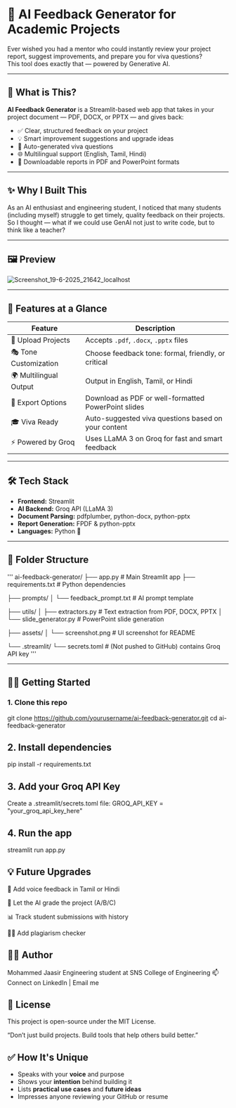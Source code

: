# 🧠 AI Feedback Generator for Academic Projects

Ever wished you had a mentor who could instantly review your project report, suggest improvements, and prepare you for viva questions?  
This tool does exactly that — powered by Generative AI.

---

## 🚀 What is This?

**AI Feedback Generator** is a Streamlit-based web app that takes in your project document — PDF, DOCX, or PPTX — and gives back:

- ✅ Clear, structured feedback on your project  
- 💡 Smart improvement suggestions and upgrade ideas  
- 🎯 Auto-generated viva questions  
- 🌐 Multilingual support (English, Tamil, Hindi)  
- 📄 Downloadable reports in PDF and PowerPoint formats  

---

## ✨ Why I Built This

As an AI enthusiast and engineering student, I noticed that many students (including myself) struggle to get timely, quality feedback on their projects.  
So I thought — what if we could use GenAI not just to write code, but to think like a teacher?

---

## 🖼️ Preview
![Screenshot_19-6-2025_21642_localhost](https://github.com/user-attachments/assets/724d1f75-9a2d-4348-bfd1-c2a9e2f3c56d)



---

## 🔧 Features at a Glance

| Feature                  | Description                                                 |
|--------------------------|-------------------------------------------------------------|
| 📁 Upload Projects        | Accepts `.pdf`, `.docx`, `.pptx` files                     |
| 🎭 Tone Customization     | Choose feedback tone: formal, friendly, or critical         |
| 🌍 Multilingual Output    | Output in English, Tamil, or Hindi                          |
| 📄 Export Options         | Download as PDF or well-formatted PowerPoint slides         |
| 🎓 Viva Ready             | Auto-suggested viva questions based on your content         |
| ⚡ Powered by Groq        | Uses LLaMA 3 on Groq for fast and smart feedback            |

---

## 🛠️ Tech Stack

- **Frontend:** Streamlit  
- **AI Backend:** Groq API (LLaMA 3)  
- **Document Parsing:** pdfplumber, python-docx, python-pptx  
- **Report Generation:** FPDF & python-pptx  
- **Languages:** Python 🐍  

---

## 📂 Folder Structure

'''
ai-feedback-generator/
├── app.py                      # Main Streamlit app
├── requirements.txt            # Python dependencies

├── prompts/
│   └── feedback_prompt.txt     # AI prompt template

├── utils/
│   ├── extractors.py           # Text extraction from PDF, DOCX, PPTX
│   └── slide_generator.py      # PowerPoint slide generation

├── assets/
│   └── screenshot.png          # UI screenshot for README

└── .streamlit/
    └── secrets.toml            # (Not pushed to GitHub) contains Groq API key
'''


---

## 🧑‍💻 Getting Started

### 1. Clone this repo

git clone https://github.com/yourusername/ai-feedback-generator.git
cd ai-feedback-generator

## 2. Install dependencies

pip install -r requirements.txt

## 3. Add your Groq API Key

Create a .streamlit/secrets.toml file:
GROQ_API_KEY = "your_groq_api_key_here"

## 4. Run the app

streamlit run app.py

## 💡 Future Upgrades

🎤 Add voice feedback in Tamil or Hindi

🧠 Let the AI grade the project (A/B/C)

📊 Track student submissions with history

🕵️‍♂️ Add plagiarism checker

## 🙋‍♂️ Author
Mohammed Jaasir
Engineering student at SNS College of Engineering
📫 Connect on LinkedIn | Email me


## 📜 License
This project is open-source under the MIT License.

“Don’t just build projects. Build tools that help others build better.”
## ✅ How It's Unique

- Speaks with your **voice** and purpose
- Shows your **intention** behind building it
- Lists **practical use cases** and **future ideas**
- Impresses anyone reviewing your GitHub or resume

